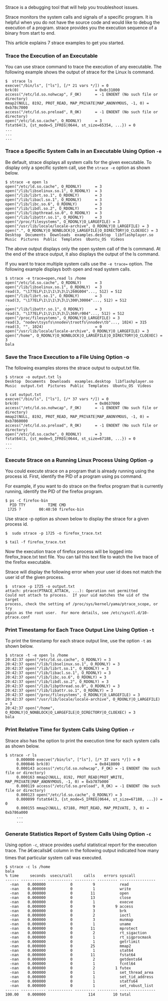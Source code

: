 Strace is a debugging tool that will help you troubleshoot issues.

Strace monitors the system calls and signals of a specific program. It is helpful when you do not have the source code and would like to debug the execution of a program. strace provides you the execution sequence of a binary from start to end.

This article explains 7 strace examples to get you started.

### Trace the Execution of an Executable

You can use strace command to trace the execution of any executable. The following example shows the output of strace for the Linux ls command.

```
$  strace ls
execve("/bin/ls", ["ls"], [/* 21 vars */]) = 0
brk(0)                                  = 0x8c31000
access("/etc/ld.so.nohwcap", F_OK)      = -1 ENOENT (No such file or directory)
mmap2(NULL, 8192, PROT_READ, MAP_PRIVATE|MAP_ANONYMOUS, -1, 0) = 0xb78c7000
access("/etc/ld.so.preload", R_OK)      = -1 ENOENT (No such file or directory)
open("/etc/ld.so.cache", O_RDONLY)      = 3
fstat64(3, {st_mode=S_IFREG|0644, st_size=65354, ...}) = 0
...
...
...
```

### Trace a Specific System Calls in an Executable Using Option `-e`

Be default, strace displays all system calls for the given executable. To display only a specific system call, use the `strace -e` option as shown below.

```
$ strace -e open ls
open("/etc/ld.so.cache", O_RDONLY)      = 3
open("/lib/libselinux.so.1", O_RDONLY)  = 3
open("/lib/librt.so.1", O_RDONLY)       = 3
open("/lib/libacl.so.1", O_RDONLY)      = 3
open("/lib/libc.so.6", O_RDONLY)        = 3
open("/lib/libdl.so.2", O_RDONLY)       = 3
open("/lib/libpthread.so.0", O_RDONLY)  = 3
open("/lib/libattr.so.1", O_RDONLY)     = 3
open("/proc/filesystems", O_RDONLY|O_LARGEFILE) = 3
open("/usr/lib/locale/locale-archive", O_RDONLY|O_LARGEFILE) = 3
open(".", O_RDONLY|O_NONBLOCK|O_LARGEFILE|O_DIRECTORY|O_CLOEXEC) = 3
Desktop  Documents  Downloads  examples.desktop  libflashplayer.so 
Music  Pictures  Public  Templates  Ubuntu_OS  Videos
```

The above output displays only the open system call of the ls command. At the end of the strace output, it also displays the output of the ls command.

If you want to trace multiple system calls use the `-e trace=` option. The following example displays both open and read system calls.

```
$ strace -e trace=open,read ls /home
open("/etc/ld.so.cache", O_RDONLY)      = 3
open("/lib/libselinux.so.1", O_RDONLY)  = 3
read(3, "\177ELF\1\1\1\3\3\1\260G004"..., 512) = 512
open("/lib/librt.so.1", O_RDONLY)       = 3
read(3, "\177ELF\1\1\1\3\3\1\300\30004"..., 512) = 512
..
open("/lib/libattr.so.1", O_RDONLY)     = 3
read(3, "\177ELF\1\1\1\3\3\1\360\r004"..., 512) = 512
open("/proc/filesystems", O_RDONLY|O_LARGEFILE) = 3
read(3, "nodev\tsysfs\nnodev\trootfs\nnodev\tb"..., 1024) = 315
read(3, "", 1024)                       = 0
open("/usr/lib/locale/locale-archive", O_RDONLY|O_LARGEFILE) = 3
open("/home", O_RDONLY|O_NONBLOCK|O_LARGEFILE|O_DIRECTORY|O_CLOEXEC) = 3
bala
```

### Save the Trace Execution to a File Using Option -o

The following examples stores the strace output to output.txt file.

```
$ strace -o output.txt ls
Desktop  Documents  Downloads  examples.desktop  libflashplayer.so
Music  output.txt  Pictures  Public  Templates  Ubuntu_OS  Videos

$ cat output.txt 
execve("/bin/ls", ["ls"], [/* 37 vars */]) = 0
brk(0)                                  = 0x8637000
access("/etc/ld.so.nohwcap", F_OK)      = -1 ENOENT (No such file or directory)
mmap2(NULL, 8192, PROT_READ, MAP_PRIVATE|MAP_ANONYMOUS, -1, 0) = 0xb7860000
access("/etc/ld.so.preload", R_OK)      = -1 ENOENT (No such file or directory)
open("/etc/ld.so.cache", O_RDONLY)      = 3
fstat64(3, {st_mode=S_IFREG|0644, st_size=67188, ...}) = 0
...
...
```

### Execute Strace on a Running Linux Process Using Option `-p`

You could execute strace on a program that is already running using the process id. First, identify the PID of a program using ps command.

For example, if you want to do strace on the firefox program that is currently running, identify the PID of the firefox program.

```
$ ps -C firefox-bin
  PID TTY          TIME CMD
 1725 ?        00:40:50 firefox-bin
```

Use strace -p option as shown below to display the strace for a given process id.

```
$  sudo strace -p 1725 -o firefox_trace.txt

$ tail -f firefox_trace.txt
```

Now the execution trace of firefox process will be logged into firefox_trace.txt text file. You can tail this text file to watch the live trace of the firefox executable.

Strace will display the following error when your user id does not match the user id of the given process.

```
$  strace -p 1725 -o output.txt
attach: ptrace(PTRACE_ATTACH, ...): Operation not permitted
Could not attach to process.  If your uid matches the uid of the target
process, check the setting of /proc/sys/kernel/yama/ptrace_scope, or try
again as the root user.  For more details, see /etc/sysctl.d/10-ptrace.conf
```

### Print Timestamp for Each Trace Output Line Using Option `-t`

To print the timestamp for each strace output line, use the option `-t` as shown below.

```
$ strace -t -e open ls /home
20:42:37 open("/etc/ld.so.cache", O_RDONLY) = 3
20:42:37 open("/lib/libselinux.so.1", O_RDONLY) = 3
20:42:37 open("/lib/librt.so.1", O_RDONLY) = 3
20:42:37 open("/lib/libacl.so.1", O_RDONLY) = 3
20:42:37 open("/lib/libc.so.6", O_RDONLY) = 3
20:42:37 open("/lib/libdl.so.2", O_RDONLY) = 3
20:42:37 open("/lib/libpthread.so.0", O_RDONLY) = 3
20:42:37 open("/lib/libattr.so.1", O_RDONLY) = 3
20:42:37 open("/proc/filesystems", O_RDONLY|O_LARGEFILE) = 3
20:42:37 open("/usr/lib/locale/locale-archive", O_RDONLY|O_LARGEFILE) = 3
20:42:37 open("/home", O_RDONLY|O_NONBLOCK|O_LARGEFILE|O_DIRECTORY|O_CLOEXEC) = 3
bala
```

### Print Relative Time for System Calls Using Option `-r`

Strace also has the option to print the execution time for each system calls as shown below.

```
$ strace -r ls 
     0.000000 execve("/bin/ls", ["ls"], [/* 37 vars */]) = 0
     0.000846 brk(0)                    = 0x8418000
     0.000143 access("/etc/ld.so.nohwcap", F_OK) = -1 ENOENT (No such file or directory)
     0.000163 mmap2(NULL, 8192, PROT_READ|PROT_WRITE, MAP_PRIVATE|MAP_ANONYMOUS, -1, 0) = 0xb787b000
     0.000119 access("/etc/ld.so.preload", R_OK) = -1 ENOENT (No such file or directory)
     0.000123 open("/etc/ld.so.cache", O_RDONLY) = 3
     0.000099 fstat64(3, {st_mode=S_IFREG|0644, st_size=67188, ...}) = 0
     0.000155 mmap2(NULL, 67188, PROT_READ, MAP_PRIVATE, 3, 0) = 0xb786a000
     ...
     ...
```

### Generate Statistics Report of System Calls Using Option `-c`

Using option `-c`, strace provides useful statistical report for the execution trace. The â€œcallsâ€ column in the following output indicated how many times that particular system call was executed.

```
$ strace -c ls /home
bala
% time     seconds  usecs/call     calls    errors syscall
------ ----------- ----------- --------- --------- ----------------
  -nan    0.000000           0         9           read
  -nan    0.000000           0         1           write
  -nan    0.000000           0        11           open
  -nan    0.000000           0        13           close
  -nan    0.000000           0         1           execve
  -nan    0.000000           0         9         9 access
  -nan    0.000000           0         3           brk
  -nan    0.000000           0         2           ioctl
  -nan    0.000000           0         3           munmap
  -nan    0.000000           0         1           uname
  -nan    0.000000           0        11           mprotect
  -nan    0.000000           0         2           rt_sigaction
  -nan    0.000000           0         1           rt_sigprocmask
  -nan    0.000000           0         1           getrlimit
  -nan    0.000000           0        25           mmap2
  -nan    0.000000           0         1           stat64
  -nan    0.000000           0        11           fstat64
  -nan    0.000000           0         2           getdents64
  -nan    0.000000           0         1           fcntl64
  -nan    0.000000           0         2         1 futex
  -nan    0.000000           0         1           set_thread_area
  -nan    0.000000           0         1           set_tid_address
  -nan    0.000000           0         1           statfs64
  -nan    0.000000           0         1           set_robust_list
------ ----------- ----------- --------- --------- ----------------
100.00    0.000000                   114        10 total
```
